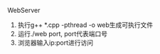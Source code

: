 WebServer
  1. 执行g++ *.cpp -pthread -o web生成可执行文件
  2. 运行./web port, port代表端口号
  3. 浏览器输入ip:port进行访问
